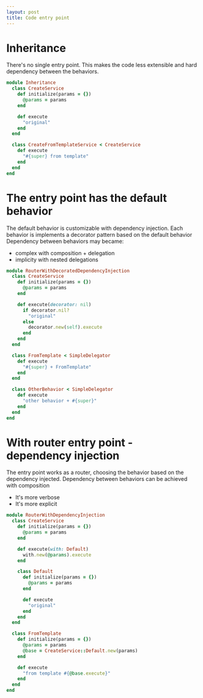 ```yaml
---
layout: post
title: Code entry point
---
```


# Inheritance
There's no single entry point. This makes the code less extensible and hard
dependency between the behaviors.

```ruby
module Inheritance
  class CreateService
    def initialize(params = {})
      @params = params
    end

    def execute
      "original"
    end
  end

  class CreateFromTemplateService < CreateService
    def execute
      "#{super} from template"
    end
  end
end
```


# The entry point has the default behavior
The default behavior is customizable with dependency injection.
Each behavior is implements a decorator pattern based on the default behavior
Dependency between behaviors may became:
- complex with composition + delegation
- implicity with nested delegations

```ruby
module RouterWithDecoratedDependencyInjection
  class CreateService
    def initialize(params = {})
      @params = params
    end

    def execute(decorator: nil)
      if decorator.nil?
        "original"
      else
        decorator.new(self).execute
      end
    end
  end

  class FromTemplate < SimpleDelegator
    def execute
      "#{super} + FromTemplate"
    end
  end

  class OtherBehavior < SimpleDelegator
    def execute
      "other behavior + #{super}"
    end
  end
end
```


# With router entry point - dependency injection

The entry point works as a router, choosing the behavior based
on the dependency injected.
Dependency between behaviors can be achieved with composition
- It's more verbose
- It's more explicit

```ruby
module RouterWithDependencyInjection
  class CreateService
    def initialize(params = {})
      @params = params
    end

    def execute(with: Default)
      with.new(@params).execute
    end

    class Default
      def initialize(params = {})
        @params = params
      end

      def execute
        "original"
      end
    end
  end

  class FromTemplate
    def initialize(params = {})
      @params = params
      @base = CreateService::Default.new(params)
    end

    def execute
      "from template #{@base.execute}"
    end
  end
end
```
